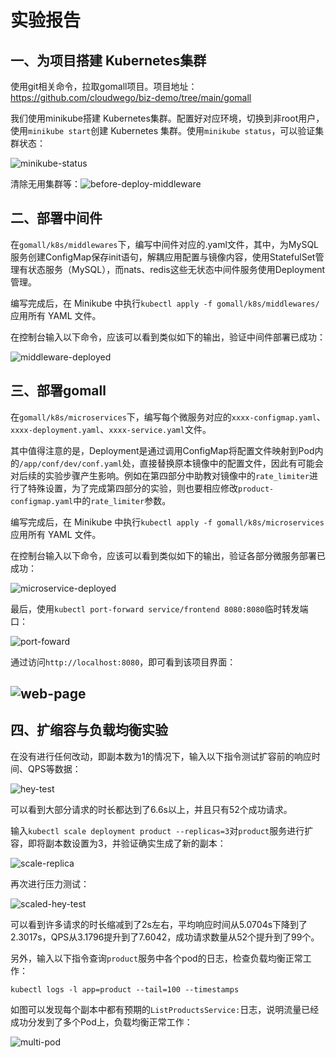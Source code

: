 # 实验报告

## 一、为项目搭建 Kubernetes集群

使用git相关命令，拉取gomall项目。项目地址：https://github.com/cloudwego/biz-demo/tree/main/gomall

我们使用minikube搭建 Kubernetes集群。配置好对应环境，切换到非root用户，使用`minikube start`创建 Kubernetes 集群。使用`minikube status`，可以验证集群状态：

![minikube-status](graphs/minikube-status.png)

清除无用集群等：![before-deploy-middleware](graphs/before-deploy-middleware.png)

## 二、部署中间件

在`gomall/k8s/middlewares`下，编写中间件对应的.yaml文件，其中，为MySQL服务创建ConfigMap保存init语句，解耦应用配置与镜像内容，使用StatefulSet管理有状态服务（MySQL），而nats、redis这些无状态中间件服务使用Deployment管理。

编写完成后，在 Minikube 中执行`kubectl apply -f gomall/k8s/middlewares/`应用所有 YAML 文件。

在控制台输入以下命令，应该可以看到类似如下的输出，验证中间件部署已成功：

![middleware-deployed](graphs/middleware-deployed.png)


## 三、部署gomall

在`gomall/k8s/microservices`下，编写每个微服务对应的`xxxx-configmap.yaml`、`xxxx-deployment.yaml`、`xxxx-service.yaml`文件。

其中值得注意的是，Deployment是通过调用ConfigMap将配置文件映射到Pod内的`/app/conf/dev/conf.yaml`处，直接替换原本镜像中的配置文件，因此有可能会对后续的实验步骤产生影响。例如在第四部分中助教对镜像中的`rate_limiter`进行了特殊设置，为了完成第四部分的实验，则也要相应修改`product-configmap.yaml`中的`rate_limiter`参数。

编写完成后，在 Minikube 中执行`kubectl apply -f gomall/k8s/microservices`应用所有 YAML 文件。

在控制台输入以下命令，应该可以看到类似如下的输出，验证各部分微服务部署已成功：

![microservice-deployed](graphs/microservice-deployed.png)

最后，使用`kubectl port-forward service/frontend 8080:8080`临时转发端口：

![port-foward](graphs/port-foward-2.png)

通过访问`http://localhost:8080`，即可看到该项目界面：

## ![web-page](graphs/web-page.png)

## 四、扩缩容与负载均衡实验

在没有进行任何改动，即副本数为1的情况下，输入以下指令测试扩容前的响应时间、QPS等数据：

![hey-test](graphs/hey-test.png)

可以看到大部分请求的时长都达到了6.6s以上，并且只有52个成功请求。

输入`kubectl scale deployment product --replicas=3`对`product`服务进行扩容，即将副本数设置为3，并验证确实生成了新的副本：

![scale-replica](graphs/scale-replica.png)

再次进行压力测试：

![scaled-hey-test](graphs/scaled-hey-test.png)

可以看到许多请求的时长缩减到了2s左右，平均响应时间从5.0704s下降到了2.3017s，QPS从3.1796提升到了7.6042，成功请求数量从52个提升到了99个。

另外，输入以下指令查询`product`服务中各个pod的日志，检查负载均衡正常工作：

```
kubectl logs -l app=product --tail=100 --timestamps
```

如图可以发现每个副本中都有预期的`ListProductsService:`日志，说明流量已经成功分发到了多个Pod上，负载均衡正常工作：

![multi-pod](graphs/multi-pod.png)